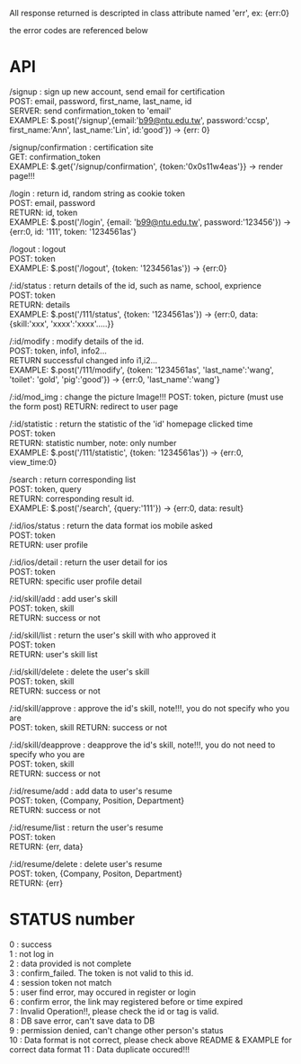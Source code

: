 All response returned is descripted in class attribute named 'err', ex: {err:0}

the error codes are referenced below

API
==================================================================================
/signup              : sign up new account, send email for certification  
                            POST: email, password, first_name, last_name, id  
                            SERVER: send confirmation_token to 'email'   
                            EXAMPLE: $.post('/signup',{email:'b99@ntu.edu.tw',   password:'ccsp', first_name:'Ann', last_name:'Lin', id:'good'}) -> {err: 0}   

/signup/confirmation : certification site   
                            GET: confirmation_token    
                            EXAMPLE: $.get{'/signup/confirmation', {token:'0x0s11w4eas'}} -> render page!!!    

/login               : return id, random string as cookie token   
                            POST: email, password   
                            RETURN: id, token   
                            EXAMPLE: $.post('/login', {email: 'b99@ntu.edu.tw', password:'123456'}) -> {err:0, id: '111', token: '1234561as'}   

/logout              : logout   
                            POST: token   
                            EXAMPLE: $.post('/logout', {token: '1234561as'}) -> {err:0}   

/:id/status          : return details of the id, such as name, school, exprience   
                            POST: token    
                            RETURN: details     
                            EXAMPLE: $.post('/111/status', {token: '1234561as'}) -> {err:0, data:{skill:'xxx', 'xxxx':'xxxx'.....}}   

/:id/modify          : modify details of the id.    
                            POST: token, info1, info2...   
                            RETURN successful changed info i1,i2...    
                            EXAMPLE: $.post('/111/modify', {token: '1234561as', 'last_name':'wang', 'toilet': 'gold', 'pig':'good'}) -> {err:0, 'last_name':'wang'}    

/:id/mod_img         : change the picture Image!!!
                            POST: token, picture (must use the form post)
                            RETURN: redirect to user page

/:id/statistic       : return the statistic of the 'id' homepage clicked time   
                            POST: token   
                            RETURN: statistic number, note: only number   
                            EXAMPLE: $.post('/111/statistic', {token: '1234561as'}) -> {err:0, view_time:0}   

/search              : return corresponding list   
                            POST: token, query   
                            RETURN: corresponding result id.   
                            EXAMPLE: $.post('/search', {query:'111'}) -> {err:0, data: result}    

/:id/ios/status      : return the data format ios mobile asked   
                            POST: token   
                            RETURN: user profile   

/:id/ios/detail      : return the user detail for ios   
                            POST: token   
                            RETURN: specific user profile detail   

/:id/skill/add       : add user's skill   
                            POST: token, skill   
                            RETURN: success or not   

/:id/skill/list      : return the user's skill with who approved it  
                            POST: token   
                            RETURN: user's skill list  

/:id/skill/delete    : delete the user's skill  
                            POST: token, skill  
                            RETURN: success or not

/:id/skill/approve   : approve the id's skill, note!!!, you do not specify who you are    
                            POST: token, skill
                            RETURN: success or not   

/:id/skill/deapprove : deapprove the id's skill, note!!!, you do not need to specify who you are    
                            POST: token, skill   
                            RETURN: success or not   

/:id/resume/add      : add data to user's resume   
                            POST: token, {Company, Position, Department}   
                            RETURN: success or not   

/:id/resume/list     : return the user's resume   
                            POST: token   
                            RETURN: {err, data}   

/:id/resume/delete   : delete user's resume   
                            POST: token, {Company, Positon, Department}   
                            RETURN: {err}


STATUS number   
====================================================   
0                    : success   
1                    : not log in    
2                    : data provided is not complete   
3                    : confirm_failed. The token is not valid to this id.   
4                    : session token not match   
5                    : user find error, may occured in register or login    
6                    : confirm error, the link may registered before or time expired   
7                    : Invalid Operation!!, please check the id or tag is valid.   
8                    : DB save error, can't save data to DB   
9                    : permission denied, can't change other person's status   
10                   : Data format is not correct, please check above README & EXAMPLE for   correct data format
11                   : Data duplicate occured!!!   
